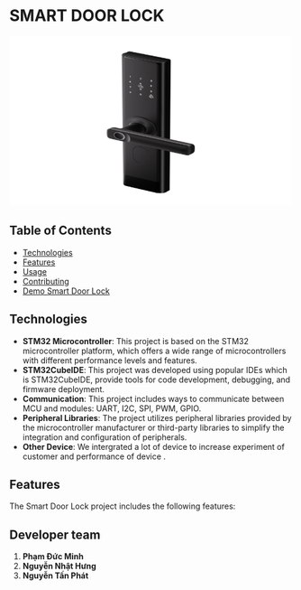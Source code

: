 # SMART DOOR LOCK
<img src = "smart_door_lock.png" alt = "smart_door_lock" width = "500" height = "300">

## Table of Contents
- [Technologies](#technologies)
- [Features](#features)
- [Usage](#usage)
- [Contributing](#contributing)
- [Demo Smart Door Lock](#demo-smart-door-lock)

## Technologies

* **STM32 Microcontroller**: This project is based on the STM32 microcontroller platform, which offers a wide range of microcontrollers with different performance levels and features.
*  **STM32CubeIDE**: This project was developed using popular IDEs which is STM32CubeIDE, provide tools for code development, debugging, and firmware deployment.
*  **Communication**: This project includes ways to communicate between MCU and modules: UART, I2C, SPI, PWM, GPIO.
*  **Peripheral Libraries**: The project utilizes peripheral libraries provided by the microcontroller manufacturer or third-party libraries to simplify the integration and configuration of peripherals.
*  **Other Device**: We intergrated a lot of device to increase experiment of customer and performance of device .

## Features
The Smart Door Lock project includes the following features:



## Developer team
1. **Phạm Đức Minh**
2. **Nguyễn Nhật Hưng**
3. **Nguyễn Tấn Phát**
